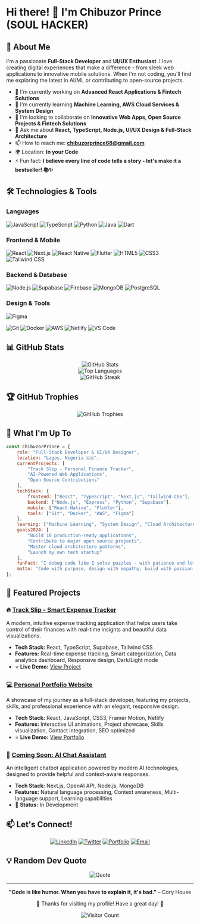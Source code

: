 # Hi there! 👋 I'm Chibuzor Prince (SOUL HACKER)

## 🚀 About Me
I'm a passionate **Full-Stack Developer** and **UI/UX Enthusiast**. I love creating digital experiences that make a difference - from sleek web applications to innovative mobile solutions. When I'm not coding, you'll find me exploring the latest in AI/ML or contributing to open-source projects.

- 🔭 I'm currently working on **Advanced React Applications & Fintech Solutions**
- 🌱 I'm currently learning **Machine Learning, AWS Cloud Services & System Design**
- 👯 I'm looking to collaborate on **Innovative Web Apps, Open Source Projects & Fintech Solutions**
- 💬 Ask me about **React, TypeScript, Node.js, UI/UX Design & Full-Stack Architecture**
- 📫 How to reach me: **chibuzorprince68@gmail.com**
- 🌍 Location: **In your Code**
- ⚡ Fun fact: **I believe every line of code tells a story - let's make it a bestseller! 📚✨**

## 🛠️ Technologies & Tools

### Languages
![JavaScript](https://img.shields.io/badge/-JavaScript-F7DF1E?style=flat-square&logo=javascript&logoColor=black)
![TypeScript](https://img.shields.io/badge/-TypeScript-3178C6?style=flat-square&logo=typescript&logoColor=white)
![Python](https://img.shields.io/badge/-Python-3776AB?style=flat-square&logo=python&logoColor=white)
![Java](https://img.shields.io/badge/-Java-007396?style=flat-square&logo=java&logoColor=white)
![Dart](https://img.shields.io/badge/-Dart-0175C2?style=flat-square&logo=dart&logoColor=white)

### Frontend & Mobile
![React](https://img.shields.io/badge/-React-61DAFB?style=flat-square&logo=react&logoColor=black)
![Next.js](https://img.shields.io/badge/-Next.js-000000?style=flat-square&logo=next.js&logoColor=white)
![React Native](https://img.shields.io/badge/-React_Native-61DAFB?style=flat-square&logo=react&logoColor=black)
![Flutter](https://img.shields.io/badge/-Flutter-02569B?style=flat-square&logo=flutter&logoColor=white)
![HTML5](https://img.shields.io/badge/-HTML5-E34F26?style=flat-square&logo=html5&logoColor=white)
![CSS3](https://img.shields.io/badge/-CSS3-1572B6?style=flat-square&logo=css3&logoColor=white)
![Tailwind CSS](https://img.shields.io/badge/-Tailwind_CSS-38B2AC?style=flat-square&logo=tailwind-css&logoColor=white)

### Backend & Database
![Node.js](https://img.shields.io/badge/-Node.js-339933?style=flat-square&logo=node.js&logoColor=white)
![Supabase](https://img.shields.io/badge/-Supabase-3ECF8E?style=flat-square&logo=supabase&logoColor=white)
![Firebase](https://img.shields.io/badge/-Firebase-FFCA28?style=flat-square&logo=firebase&logoColor=black)
![MongoDB](https://img.shields.io/badge/-MongoDB-47A248?style=flat-square&logo=mongodb&logoColor=white)
![PostgreSQL](https://img.shields.io/badge/-PostgreSQL-336791?style=flat-square&logo=postgresql&logoColor=white)

### Design & Tools
![Figma](https://img.shields.io/badge/-Figma-F24E1E?style=flat-square&logo=figma&logoColor=white)

![Git](https://img.shields.io/badge/-Git-F05032?style=flat-square&logo=git&logoColor=white)
![Docker](https://img.shields.io/badge/-Docker-2496ED?style=flat-square&logo=docker&logoColor=white)
![AWS](https://img.shields.io/badge/-AWS-232F3E?style=flat-square&logo=amazon-aws&logoColor=white)
![Netlify](https://img.shields.io/badge/-Netlify-00C7B7?style=flat-square&logo=netlify&logoColor=white)
![VS Code](https://img.shields.io/badge/-VS_Code-007ACC?style=flat-square&logo=visual-studio-code&logoColor=white)

## 📊 GitHub Stats

<div align="center">
  <img src="https://github-readme-stats.vercel.app/api?username=trustedprince01&show_icons=true&theme=radical&hide_border=true&count_private=true" alt="GitHub Stats" />
</div>

<div align="center">
  <img src="https://github-readme-stats.vercel.app/api/top-langs/?username=trustedprince01&layout=compact&theme=radical&hide_border=true" alt="Top Languages" />
</div>

<div align="center">
  <img src="https://github-readme-streak-stats.herokuapp.com/?user=trustedprince01&theme=radical&hide_border=true" alt="GitHub Streak" />
</div>

## 🏆 GitHub Trophies
<div align="center">
  <img src="https://github-profile-trophy.vercel.app/?username=trustedprince01&theme=radical&no-frame=true&no-bg=false&margin-w=4" alt="GitHub Trophies" />
</div>

## 🎯 What I'm Up To
```javascript
const chibuzorPrince = {
    role: "Full-Stack Developer & UI/UX Designer",
    location: "Lagos, Nigeria 🇳🇬",
    currentProjects: [
        "Track Slip - Personal Finance Tracker",
        "AI-Powered Web Applications",
        "Open Source Contributions"
    ],
    techStack: {
        frontend: ["React", "TypeScript", "Next.js", "Tailwind CSS"],
        backend: ["Node.js", "Express", "Python", "Supabase"],
        mobile: ["React Native", "Flutter"],
        tools: ["Git", "Docker", "AWS", "Figma"]
    },
    learning: ["Machine Learning", "System Design", "Cloud Architecture"],
    goals2024: [
        "Build 10 production-ready applications",
        "Contribute to major open source projects",
        "Master cloud architecture patterns",
        "Launch my own tech startup"
    ],
    funFact: "I debug code like I solve puzzles - with patience and lots of coffee! ☕",
    motto: "Code with purpose, design with empathy, build with passion! 🚀"
};
```

## 🌟 Featured Projects

### 🔥 [Track Slip - Smart Expense Tracker](https://github.com/trustedprince01/track-slip)
A modern, intuitive expense tracking application that helps users take control of their finances with real-time insights and beautiful data visualizations.
- **Tech Stack:** React, TypeScript, Supabase, Tailwind CSS
- **Features:** Real-time expense tracking, Smart categorization, Data analytics dashboard, Responsive design, Dark/Light mode
- ⭐ **Live Demo:** [View Project](https://track-slip.netlify.app/)

### 💻 [Personal Portfolio Website](https://github.com/trustedprince01/portfolio)
A showcase of my journey as a full-stack developer, featuring my projects, skills, and professional experience with an elegant, responsive design.
- **Tech Stack:** React, JavaScript, CSS3, Framer Motion, Netlify
- **Features:** Interactive UI animations, Project showcase, Skills visualization, Contact integration, SEO optimized
- ⭐ **Live Demo:** [View Portfolio](https://chibuzorprince.netlify.app/)

### 🚀 [Coming Soon: AI Chat Assistant](https://github.com/trustedprince01/ai-assistant)
An intelligent chatbot application powered by modern AI technologies, designed to provide helpful and context-aware responses.
- **Tech Stack:** Next.js, OpenAI API, Node.js, MongoDB
- **Features:** Natural language processing, Context awareness, Multi-language support, Learning capabilities
- 🔨 **Status:** In Development

## 📫 Let's Connect!

<div align="center">
  
[![LinkedIn](https://img.shields.io/badge/LinkedIn-0077B5?style=for-the-badge&logo=linkedin&logoColor=white)](https://www.linkedin.com/in/chibuzor-prince-68976b35b/)
[![Twitter](https://img.shields.io/badge/Twitter-1DA1F2?style=for-the-badge&logo=twitter&logoColor=white)](https://twitter.com/jokerelon)
[![Portfolio](https://img.shields.io/badge/Portfolio-000000?style=for-the-badge&logo=About.me&logoColor=white)](https://chibuzorprince.netlify.app)
[![Email](https://img.shields.io/badge/Email-D14836?style=for-the-badge&logo=gmail&logoColor=white)](mailto:chibuzorprince68@gmail.com)

</div>

## 💡 Random Dev Quote
<div align="center">
  
![Quote](https://quotes-github-readme.vercel.app/api?type=horizontal&theme=radical)

</div>

---

<div align="center">
  
**"Code is like humor. When you have to explain it, it's bad."** – Cory House

💖 Thanks for visiting my profile! Have a great day! 💖

![Visitor Count](https://visitor-badge.laobi.icu/badge?page_id=trustedprince01.trustedprince01)

</div>
